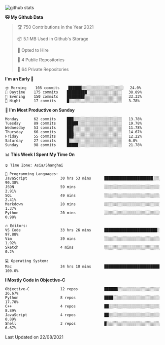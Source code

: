 
![github stats](https://github-readme-stats.vercel.app/api?username=ChesterYue&show_icons=true&count_private=true)

<!-- ![wakatime](https://github-readme-stats.vercel.app/api/wakatime?username=ChesterYue&layout=compact) -->

<!-- ![wakatime](https://github-readme-stats.vercel.app/api/top-langs/?username=ChesterYue&layout=compact) -->

<!--START_SECTION:waka-->
**🐱 My Github Data** 

> 🏆 750 Contributions in the Year 2021
 > 
> 📦 5.1 MB Used in Github's Storage 
 > 
> 💼 Opted to Hire
 > 
> 📜 4 Public Repositories 
 > 
> 🔑 64 Private Repositories  
 > 
**I'm an Early 🐤** 

```text
🌞 Morning    108 commits    ██████░░░░░░░░░░░░░░░░░░░   24.0% 
🌆 Daytime    175 commits    █████████░░░░░░░░░░░░░░░░   38.89% 
🌃 Evening    150 commits    ████████░░░░░░░░░░░░░░░░░   33.33% 
🌙 Night      17 commits     █░░░░░░░░░░░░░░░░░░░░░░░░   3.78%

```
📅 **I'm Most Productive on Sunday** 

```text
Monday       62 commits     ███░░░░░░░░░░░░░░░░░░░░░░   13.78% 
Tuesday      89 commits     █████░░░░░░░░░░░░░░░░░░░░   19.78% 
Wednesday    53 commits     ███░░░░░░░░░░░░░░░░░░░░░░   11.78% 
Thursday     66 commits     ███░░░░░░░░░░░░░░░░░░░░░░   14.67% 
Friday       55 commits     ███░░░░░░░░░░░░░░░░░░░░░░   12.22% 
Saturday     27 commits     █░░░░░░░░░░░░░░░░░░░░░░░░   6.0% 
Sunday       98 commits     █████░░░░░░░░░░░░░░░░░░░░   21.78%

```


📊 **This Week I Spent My Time On** 

```text
⌚︎ Time Zone: Asia/Shanghai

💬 Programming Languages: 
JavaScript               30 hrs 53 mins      ██████████████████████░░░   90.38% 
JSON                     59 mins             ░░░░░░░░░░░░░░░░░░░░░░░░░   2.91% 
SQL                      49 mins             ░░░░░░░░░░░░░░░░░░░░░░░░░   2.41% 
Markdown                 28 mins             ░░░░░░░░░░░░░░░░░░░░░░░░░   1.37% 
Python                   20 mins             ░░░░░░░░░░░░░░░░░░░░░░░░░   0.98%

🔥 Editors: 
VS Code                  33 hrs 26 mins      ████████████████████████░   97.88% 
Vim                      39 mins             ░░░░░░░░░░░░░░░░░░░░░░░░░   1.92% 
Sketch                   4 mins              ░░░░░░░░░░░░░░░░░░░░░░░░░   0.2%

💻 Operating System: 
Mac                      34 hrs 10 mins      █████████████████████████   100.0%

```

**I Mostly Code in Objective-C** 

```text
Objective-C              12 repos            ██████░░░░░░░░░░░░░░░░░░░   26.67% 
Python                   8 repos             ████░░░░░░░░░░░░░░░░░░░░░   17.78% 
C++                      4 repos             ██░░░░░░░░░░░░░░░░░░░░░░░   8.89% 
JavaScript               4 repos             ██░░░░░░░░░░░░░░░░░░░░░░░   8.89% 
Shell                    3 repos             █░░░░░░░░░░░░░░░░░░░░░░░░   6.67%

```



 Last Updated on 22/08/2021
<!--END_SECTION:waka-->